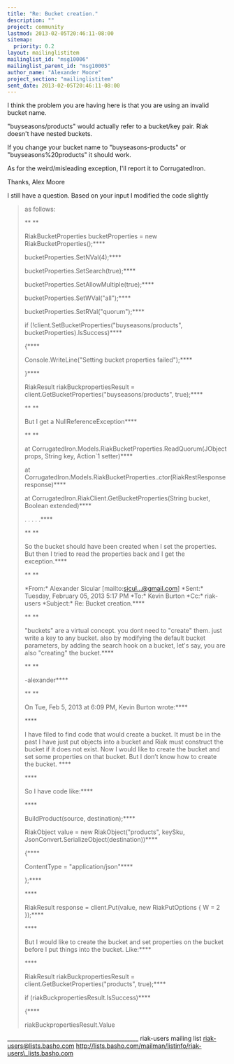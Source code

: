 ```yaml
---
title: "Re: Bucket creation."
description: ""
project: community
lastmod: 2013-02-05T20:46:11-08:00
sitemap:
  priority: 0.2
layout: mailinglistitem
mailinglist_id: "msg10006"
mailinglist_parent_id: "msg10005"
author_name: "Alexander Moore"
project_section: "mailinglistitem"
sent_date: 2013-02-05T20:46:11-08:00
---
```



I think the problem you are having here is that you are using an invalid
bucket name.

"buyseasons/products" would actually refer to a bucket/key pair. Riak
doesn't have nested buckets.

If you change your bucket name to "buyseasons-products" or
"buyseasons%20products" it should work.

As for the weird/misleading exception, I'll report it to CorrugatedIron.

Thanks,
Alex Moore


I still have a question. Based on your input I modified the code slightly
> as follows:
>
> \*\* \*\*
>
> RiakBucketProperties bucketProperties = new
> RiakBucketProperties();\*\*\*\*
>
> bucketProperties.SetNVal(4);\*\*\*\*
>
> bucketProperties.SetSearch(true);\*\*\*\*
>
> bucketProperties.SetAllowMultiple(true);\*\*\*\*
>
> bucketProperties.SetWVal("all");\*\*\*\*
>
> bucketProperties.SetRVal("quorum");\*\*\*\*
>
> if (!client.SetBucketProperties("buyseasons/products",
> bucketProperties).IsSuccess)\*\*\*\*
>
> {\*\*\*\*
>
> Console.WriteLine("Setting bucket properties failed");\*\*\*\*
>
> }\*\*\*\*
>
> RiakResult riakBuckpropertiesResult =
> client.GetBucketProperties("buyseasons/products", true);\*\*\*\*
>
> \*\* \*\*
>
> But I get a NullReferenceException\*\*\*\*
>
> \*\* \*\*
>
> at CorrugatedIron.Models.RiakBucketProperties.ReadQuorum(JObject props,
> String key, Action`1 setter)\*\*\*\*
>
> at CorrugatedIron.Models.RiakBucketProperties..ctor(RiakRestResponse
> response)\*\*\*\*
>
> at CorrugatedIron.RiakClient.GetBucketProperties(String bucket, Boolean
> extended)\*\*\*\*
>
> . . . . .\*\*\*\*
>
> \*\* \*\*
>
> So the bucket should have been created when I set the properties. But then
> I tried to read the properties back and I get the exception.\*\*\*\*
>
> \*\* \*\*
>
> \*From:\* Alexander Sicular [mailto:sicul...@gmail.com]
> \*Sent:\* Tuesday, February 05, 2013 5:17 PM
> \*To:\* Kevin Burton
> \*Cc:\* riak-users
> \*Subject:\* Re: Bucket creation.\*\*\*\*
>
> \*\* \*\*
>
> "buckets" are a virtual concept. you dont need to "create" them. just
> write a key to any bucket. also by modifying the default bucket parameters,
> by adding the search hook on a bucket, let's say, you are also "creating"
> the bucket.\*\*\*\*
>
> \*\* \*\*
>
> -alexander\*\*\*\*
>
> \*\* \*\*
>
> On Tue, Feb 5, 2013 at 6:09 PM, Kevin Burton 
> wrote:\*\*\*\*
>
> \*\*\*\*
>
> I have filed to find code that would create a bucket. It must be in the
> past I have just put objects into a bucket and Riak must construct the
> bucket if it does not exist. Now I would like to create the bucket and set
> some properties on that bucket. But I don’t know how to create the bucket.
> \*\*\*\*
>
> \*\*\*\*
>
> So I have code like:\*\*\*\*
>
> \*\*\*\*
>
> BuildProduct(source, destination);\*\*\*\*
>
> RiakObject value = new RiakObject("products",
> keySku, JsonConvert.SerializeObject(destination))\*\*\*\*
>
> {\*\*\*\*
>
> ContentType = "application/json"\*\*\*\*
>
> };\*\*\*\*
>
> \*\*\*\*
>
> RiakResult response =
> client.Put(value, new RiakPutOptions { W = 2 });\*\*\*\*
>
> \*\*\*\*
>
> But I would like to create the bucket and set properties on the bucket
> before I put things into the bucket. Like:\*\*\*\*
>
> \*\*\*\*
>
> RiakResult riakBuckpropertiesResult =
> client.GetBucketProperties("products", true);\*\*\*\*
>
> if (riakBuckpropertiesResult.IsSuccess)\*\*\*\*
>
> {\*\*\*\*
>
> riakBuckpropertiesResult.Value
>
\_\_\_\_\_\_\_\_\_\_\_\_\_\_\_\_\_\_\_\_\_\_\_\_\_\_\_\_\_\_\_\_\_\_\_\_\_\_\_\_\_\_\_\_\_\_\_
riak-users mailing list
riak-users@lists.basho.com
http://lists.basho.com/mailman/listinfo/riak-users\_lists.basho.com

